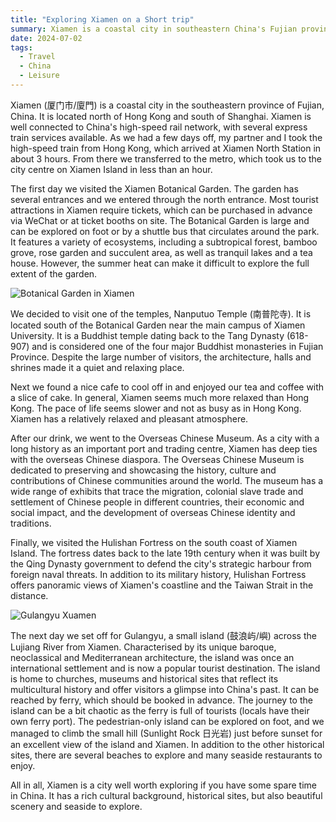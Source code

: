 ```yaml
---
title: "Exploring Xiamen on a Short trip"  
summary: Xiamen is a coastal city in southeastern China's Fujian province. I enjoyed its cultural heritage, beautiful natural landscapes and relaxed atmosphere during my short trip.
date: 2024-07-02
tags:
  - Travel
  - China
  - Leisure
---
```


Xiamen (厦门市/廈門) is a coastal city in the southeastern province of Fujian, China. It is located north of Hong Kong and south of Shanghai. Xiamen is well connected to China's high-speed rail network, with several express train services available. As we had a few days off, my partner and I took the high-speed train from Hong Kong, which arrived at Xiamen North Station in about 3 hours. From there we transferred to the metro, which took us to the city centre on Xiamen Island in less than an hour.

The first day we visited the Xiamen Botanical Garden. The garden has several entrances and we entered through the north entrance. Most tourist attractions in Xiamen require tickets, which can be purchased in advance via WeChat or at ticket booths on site. The Botanical Garden is large and can be explored on foot or by a shuttle bus that circulates around the park. It features a variety of ecosystems, including a subtropical forest, bamboo grove, rose garden and succulent area, as well as tranquil lakes and a tea house. However, the summer heat can make it difficult to explore the full extent of the garden.

![Botanical Garden in Xiamen](/images/xiamen_botanical.jpg)

We decided to visit one of the temples, Nanputuo Temple (南普陀寺). It is located south of the Botanical Garden near the main campus of Xiamen University. It is a Buddhist temple dating back to the Tang Dynasty (618-907) and is considered one of the four major Buddhist monasteries in Fujian Province. Despite the large number of visitors, the architecture, halls and shrines made it a quiet and relaxing place. 

Next we found a nice cafe to cool off in and enjoyed our tea and coffee with a slice of cake. In general, Xiamen seems much more relaxed than Hong Kong. The pace of life seems slower and not as busy as in Hong Kong. Xiamen has a relatively relaxed and pleasant atmosphere.

After our drink, we went to the Overseas Chinese Museum. As a city with a long history as an important port and trading centre, Xiamen has deep ties with the overseas Chinese diaspora. The Overseas Chinese Museum is dedicated to preserving and showcasing the history, culture and contributions of Chinese communities around the world. The museum has a wide range of exhibits that trace the migration, colonial slave trade and settlement of Chinese people in different countries, their economic and social impact, and the development of overseas Chinese identity and traditions.

Finally, we visited the Hulishan Fortress on the south coast of Xiamen Island. The fortress dates back to the late 19th century when it was built by the Qing Dynasty government to defend the city's strategic harbour from foreign naval threats. In addition to its military history, Hulishan Fortress offers panoramic views of Xiamen's coastline and the Taiwan Strait in the distance. 

![Gulangyu Xuamen](/images/xiamen-sea.jpg)

The next day we set off for Gulangyu, a small island (鼓浪屿/嶼) across the Lujiang River from Xiamen. Characterised by its unique baroque, neoclassical and Mediterranean architecture, the island was once an international settlement and is now a popular tourist destination. The island is home to churches, museums and historical sites that reflect its multicultural history and offer visitors a glimpse into China's past. It can be reached by ferry, which should be booked in advance. The journey to the island can be a bit chaotic as the ferry is full of tourists (locals have their own ferry port). The pedestrian-only island can be explored on foot, and we managed to climb the small hill (Sunlight Rock 日光岩) just before sunset for an excellent view of the island and Xiamen. In addition to the other historical sites, there are several beaches to explore and many seaside restaurants to enjoy.

All in all, Xiamen is a city well worth exploring if you have some spare time in China. It has a rich cultural background, historical sites, but also beautiful scenery and seaside to explore. 
